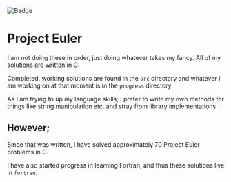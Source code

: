![Badge](https://projecteuler.net/profile/guynan.png?)

# Project Euler

I am not doing these in order, just doing whatever takes my fancy. All of my solutions are written in C.

Completed, working solutions are found in the `src` directory and whatever I am working on at that moment is in the `progress` directory

As I am trying to up my language skills; I prefer to write my own methods for things like string manipulation etc. and stray from library implementations. 

## However;

Since that was written, I have solved approximately 70 Project Euler problems in C.

I have also started progress in learning Fortran, and thus these solutions live
in `fortran`. 
